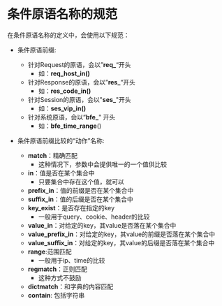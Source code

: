 # 条件原语名称的规范

在条件原语名称的定义中，会使用以下规范：

- 条件原语前缀:
  - 针对Request的原语，会以”**req_**“开头
    - 如：**req_host_in()**
  - 针对Response的原语，会以”**res_**“开头
    - 如：**res_code_in()**
  - 针对Session的原语，会以"**ses_**"开头
    - 如：**ses_vip_in()**
  - 针对系统原语，会以“**bfe_**" 开头
    - 如：**bfe_time_range**()

- 条件原语前缀比较的“动作”名称:
  - **match**：精确匹配
    - 这种情况下，参数中会提供唯一的一个值供比较
  - **in**：值是否在某个集合中
    - 只要集合中存在这个值，就可以
  - **prefix_in**：值的前缀是否在某个集合中
  - **suffix_in**：值的后缀是否在某个集合中
  - **key_exist**：是否存在指定的key
    - 一般用于query、cookie、header的比较
  - **value_in**：对给定的key，其value是否落在某个集合中
  - **value_prefix_in**：对给定的key，其value的前缀是否落在某个集合中
  - **value_suffix_in**：对给定的key，其value的后缀是否落在某个集合中
  - **range**:范围匹配
    - 一般用于ip、time的比较
  - **regmatch**：正则匹配
    - 这种方式不鼓励
  - **dictmatch**：和字典的内容匹配
  - **contain**: 包括字符串
